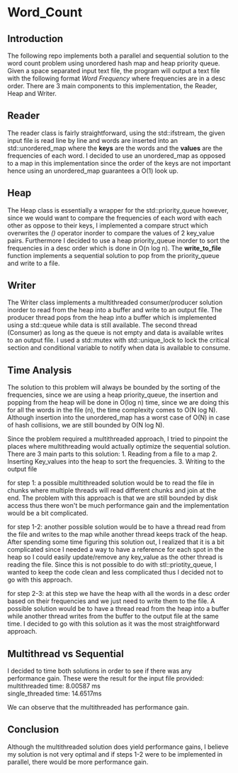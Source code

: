 # Word_Count

## Introduction 
The following repo implements both a parallel and sequential solution to the word count problem using unordered hash map and heap priority queue. Given a space separated input text file, the program will output a text file with the following format _Word  Frequency_ where frequencies are in a desc order. There are 3 main components to this implementation, the Reader, Heap and Writer.
  
## Reader
  The reader class is fairly straightforward, using the std::ifstream, the given input file is read line by line and words are inserted into an std::unordered_map where the **keys** are the words and the **values** are the frequencies of each word. I decided to use an unordered_map as opposed to a map in this implementation since the order of the keys are not important hence using an unordered_map guarantees a O(1) look up.
  
## Heap
  The Heap class is essentially a wrapper for the std::priority_queue however, since we would want to compare the frequencies of each word with each other as oppose to their keys, I implemented a compare struct which overwrites the _()_ operator inorder to compare the values of 2 key_value pairs. Furthermore I decided to use a heap priority_queue inorder to sort the frequencies in a desc order which is done in O(n log n). The **write_to_file** function implements a sequential solution to pop from the priority_queue and write to a file.
  
 ## Writer
  The Writer class implements a multithreaded consumer/producer solution inorder to read from the heap into a buffer and write to an output file. The producer thread pops from the heap into a buffer which is implemented using a std::queue while data is still available. The second thread (Consumer) as long as the queue is not empty and data is available writes to an output file. I used a std::mutex with std::unique_lock to lock the critical section and conditional variable to notify when data is available to consume.
  
## Time Analysis
   The solution to this problem will always be bounded by the sorting of the frequencies, since we are using a heap priority_queue, the insertion and popping from the heap will be done in O(log n) time, since we are doing this for all the  words in the file (n), the time complexity comes to O(N log N). Although insertion into the unordered_map has a worst case of O(N) in case of hash collisions, we are still bounded by O(N log N). 
  
   Since the problem required a multithreaded approach, I tried to pinpoint the places where multithreading would actually optimize the sequential solution. There are 3 main parts to this solution:
      1. Reading from a file to a map
      2. Inserting Key_values into the heap to sort the frequencies.
      3. Writing to the output file

  for step 1: a possible multithreaded solution would be to read the file in chunks where multiple threads will read different chunks and join at the end. The problem with this approach is that we are still bounded by disk access thus there won't be much performance gain and the implementation would be a bit complicated. 

  for step 1-2: another possible solution would be to have a thread read from the file and writes to the map while another thread keeps track of the heap. After spending some time figuring this solution out, I realized that it is a bit complicated since I needed a way to have a reference for each spot in the heap so I could easily update/remove any key_value as the other thread is reading the file. Since this is not possible to do with stl::priotity_queue, I wanted to keep the code clean and less complicated thus I decided not to go with this approach. 
  
  for step 2-3: at this step we have the heap with all the words in a desc order based on their frequencies and we just need to write them to the file. A possible solution would be to have a thread read from the heap into a buffer while another thread writes from the buffer to the output file at the same time. I decided to go with this solution as it was the most straightforward approach. 

 ## Multithread vs Sequential
  I decided to time both solutions in order to see if there was any performance gain. These were the result for the input file provided:</br>
       multithreaded time: 8.00587 ms</br>
       single_threaded time: 14.6517ms
       
  We can observe that the multithreaded has performance gain. 
 
 ## Conclusion
 Although the multithreaded solution does yield performance gains, I believe my solution is not very optimal and if steps 1-2 were to be implemented in parallel, there would be more performance gain. 
